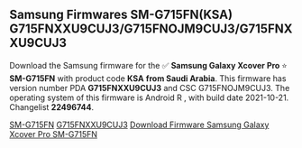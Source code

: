<h2>Samsung Firmwares SM-G715FN(KSA) G715FNXXU9CUJ3/G715FNOJM9CUJ3/G715FNXXU9CUJ3</h2>
Download the Samsung firmware for the ✅ <strong>Samsung Galaxy Xcover Pro </strong> ⭐ <strong>SM-G715FN</strong> with product code <strong>KSA</strong> <strong> from Saudi Arabia</strong>. This firmware has version number PDA <strong>G715FNXXU9CUJ3</strong> and CSC G715FNOJM9CUJ3. The operating system of this firmware is Android R , with build date 2021-10-21. Changelist <strong>22496744</strong>.


[SM-G715FN](https://samfirm.shop/samsung/model/SM-G715FN)
[G715FNXXU9CUJ3](https://samfirm.shop/samsung/pda/G715FNXXU9CUJ3)
[Download Firmware Samsung Galaxy Xcover Pro SM-G715FN](https://samfirm.shop/samsung/firmware/467266)
